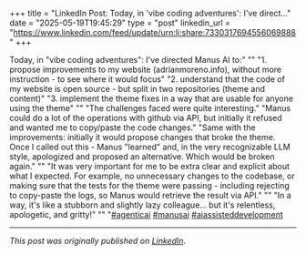 +++
title = "LinkedIn Post: Today, in 'vibe coding adventures': I've direct..."
date = "2025-05-19T19:45:29"
type = "post"
linkedin_url = "https://www.linkedin.com/feed/update/urn:li:share:7330317694556069888"
+++

Today, in "vibe coding adventures": I've directed Manus AI to:"
""
"1. propose improvements to my website (adrianmoreno.info), without more instruction - to see where it would focus"
"2. understand that the code of my website is open source - but split in two repositories (theme and content)"
"3. implement the theme fixes in a way that are usable for anyone using the theme"
""
"The challenges faced were quite interesting."
"Manus could do a lot of the operations with github via API, but initially it refused and wanted me to copy/paste the code changes."
"Same with the improvements: initially it would propose changes that broke the theme. Once I called out this - Manus "learned" and, in the very recognizable LLM style, apologized and proposed an alternative. Which would be broken again."
""
"It was very important for me to be extra clear and explicit about what I expected. For example, no unnecessary changes to the codebase, or making sure that the tests for the theme were passing - including rejecting to copy-paste the logs, so Manus would retrieve the result via API."
""
"In a way, it's like a stubborn and slightly lazy colleague... but it's relentless, apologetic, and gritty!"
""
"[#agenticai](https://www.linkedin.com/feed/hashtag/agenticai) [#manusai](https://www.linkedin.com/feed/hashtag/manusai) [#aiassisteddevelopment](https://www.linkedin.com/feed/hashtag/aiassisteddevelopment)

---

*This post was originally published on [LinkedIn](https://www.linkedin.com/in/adrianmoreno/recent-activity/all/).*